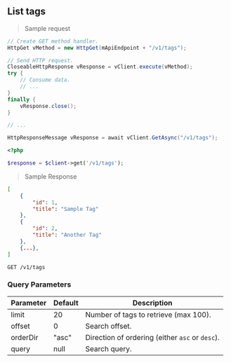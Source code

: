 ## List tags

> Sample request

```java
// Create GET method handler.
HttpGet vMethod = new HttpGet(mApiEndpoint + "/v1/tags");

// Send HTTP request.
CloseableHttpResponse vResponse = vClient.execute(vMethod);
try {
    // Consume data.
    // ...
}
finally {
    vResponse.close();
}
```

```c
// ...
```

```csharp
HttpResponseMessage vResponse = await vClient.GetAsync("/v1/tags");
```

```php
<?php

$response = $client->get('/v1/tags');
```

> Sample Response

```json
[
    {
        "id": 1,
        "title": "Sample Tag"
    },
    {
        "id": 2,
        "title": "Another Tag"
    },
    {...},
]
```

`GET /v1/tags`

### Query Parameters

Parameter | Default | Description
--------- | ------- | -----------
limit | 20 | Number of tags to retrieve (max 100).
offset | 0 | Search offset.
orderDir | "asc" | Direction of ordering (either `asc` or `desc`).
query | null | Search query.
